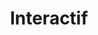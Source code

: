 ---
title: Interactif
eleventyNavigation:
  key: shortcutsInteractiveFR
  title: Interactif
  locale: fr
  parent: shortcutsFR
  order: 1
permalink: false
layout: 'layouts/base.njk'
---